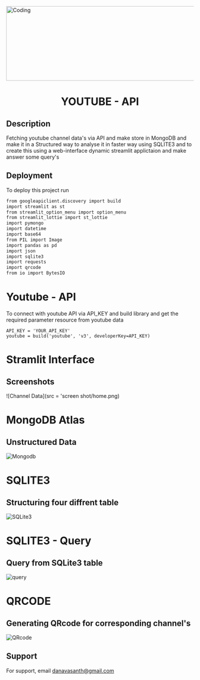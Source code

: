 <img align="top" height = 200 alt="Coding" width="900" src="https://media.giphy.com/media/13Nc3xlO1kGg3S/giphy.gif">

<h1 align="center">YOUTUBE - API</h1>


## Description

Fetching youtube channel data's via API and make store in MongoDB and make it in a Structured way to analyse it in faster way using SQLITE3 and to create this using a web-interface dynamic streamlit applictaion and make answer some query's


## Deployment

To deploy this project run

```bash
from googleapiclient.discovery import build
import streamlit as st
from streamlit_option_menu import option_menu
from streamlit_lottie import st_lottie
import pymongo
import datetime
import base64
from PIL import Image
import pandas as pd
import json
import sqlite3
import requests
import qrcode
from io import BytesIO
```
# Youtube - API
To connect with youtube API via API_KEY and build library and get the required parameter resource from youtube data 
```
API_KEY = 'YOUR_API_KEY'
youtube = build('youtube', 'v3', developerKey=API_KEY)
```
# Stramlit Interface



## Screenshots

![Channel Data](src = 'screen shot/home.png)

# MongoDB Atlas

## Unstructured Data

![Mongodb](https://via.placeholder.com/468x300?text=App+Screenshot+Here)

# SQLITE3

## Structuring four diffrent table

![SQLite3](https://via.placeholder.com/468x300?text=App+Screenshot+Here)

# SQLITE3 - Query

## Query from SQLite3 table

![query](https://via.placeholder.com/468x300?text=App+Screenshot+Here)


# QRCODE

## Generating QRcode for corresponding channel's 

![QRcode](https://via.placeholder.com/468x300?text=App+Screenshot+Here)


## Support

For support, email danavasanth@gmail.com


